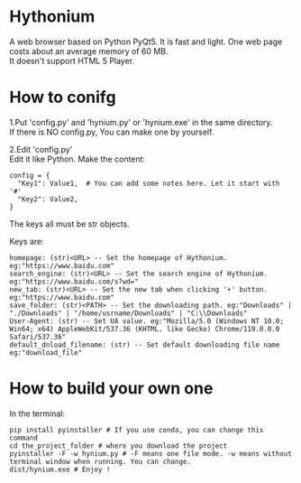 # Hythonium
A web browser based on Python PyQt5. It is fast and light. One web page costs about an average memory of 60 MB.  
It doesn't support HTML 5 Player.
# How to conifg
1.Put 'config.py' and 'hynium.py' or 'hynium.exe' in the same directory.  
If there is NO config.py, You can make one by yourself.
  
2.Edit 'config.py'  
Edit it like Python. Make the content:

    config = {
      "Key1": Value1,  # You can add some notes here. Let it start with '#'
      "Key2": Value2,
    }
  The keys all must be str objects. 
  
  Keys are:
  
    homepage: (str)<URL> -- Set the homepage of Hythonium. eg:"https://www.baidu.com"
    search_engine: (str)<URL> -- Set the search engine of Hythonium. eg:"https://www.baidu.com/s?wd="
    new_tab: (str)<URL> -- Set the new tab when clicking '+' button. eg:"https://www.baidu.com"
    save_folder: (str)<PATH> -- Set the downloading path. eg:"Downloads" | "./Downloads" | "/home/usrname/Downloads" | "C:\\Downloads"
    User-Agent: (str) -- Set UA value. eg:"Mozilla/5.0 (Windows NT 10.0; Win64; x64) AppleWebKit/537.36 (KHTML, like Gecko) Chrome/119.0.0.0 Safari/537.36"
    default_dnload_filename: (str) -- Set default downloading file name eg:"download_file"
# How to build your own one
In the terminal:

    pip install pyinstaller # If you use conda, you can change this command
    cd the_project_folder # where you download the project
    pyinstaller -F -w hynium.py # -F means one file mode. -w means without terminal window when running. You can change.
    dist/hynium.exe # Enjoy !

